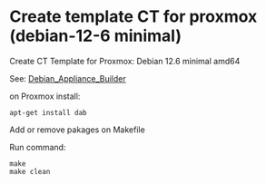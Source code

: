# Create template CT for proxmox (debian-12-6 minimal)
Create CT Template for Proxmox: Debian 12.6 minimal amd64

See: [Debian_Appliance_Builder](https://pve.proxmox.com/wiki/Debian_Appliance_Builder)

on Proxmox install:
```
apt-get install dab
```

Add or remove pakages on Makefile

Run command:
```
make
make clean
```
